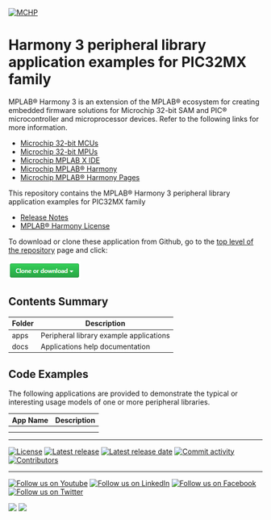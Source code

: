 ﻿[![MCHP](https://www.microchip.com/ResourcePackages/Microchip/assets/dist/images/logo.png)](https://www.microchip.com)

# Harmony 3 peripheral library application examples for PIC32MX family

MPLAB® Harmony 3 is an extension of the MPLAB® ecosystem for creating embedded firmware solutions for Microchip 32-bit SAM and PIC® microcontroller and microprocessor devices.  Refer to the following links for more information.

- [Microchip 32-bit MCUs](https://www.microchip.com/design-centers/32-bit)
- [Microchip 32-bit MPUs](https://www.microchip.com/design-centers/32-bit-mpus)
- [Microchip MPLAB X IDE](https://www.microchip.com/mplab/mplab-x-ide)
- [Microchip MPLAB® Harmony](https://www.microchip.com/mplab/mplab-harmony)
- [Microchip MPLAB® Harmony Pages](https://microchip-mplab-harmony.github.io/)

This repository contains the MPLAB® Harmony 3 peripheral library application examples for PIC32MX family

- [Release Notes](release_notes.md)
- [MPLAB® Harmony License](mplab_harmony_license.md)

To download or clone these application from Github, go to the [top level of the repository](https://github.com/Microchip-MPLAB-Harmony/csp_apps_pic32mx) page and click:

![clone](./docs/images/clone.png)

## Contents Summary

| Folder     | Description                             |
| ---        | ---                                     |
| apps       | Peripheral library example applications |
| docs       | Applications help documentation         |

## Code Examples

The following applications are provided to demonstrate the typical or interesting usage models of one or more peripheral libraries.

| App Name | Description|
|:---------|:-----------|
|[]()||
|||
____

[![License](https://img.shields.io/badge/license-Harmony%20license-orange.svg)](https://github.com/Microchip-MPLAB-Harmony/csp_apps_pic32mx/blob/master/mplab_harmony_license.md)
[![Latest release](https://img.shields.io/github/release/Microchip-MPLAB-Harmony/csp_apps_pic32mx.svg)](https://github.com/Microchip-MPLAB-Harmony/csp_apps_pic32mx/releases/latest)
[![Latest release date](https://img.shields.io/github/release-date/Microchip-MPLAB-Harmony/csp_apps_pic32mx.svg)](https://github.com/Microchip-MPLAB-Harmony/csp_apps_pic32mx/releases/latest)
[![Commit activity](https://img.shields.io/github/commit-activity/y/Microchip-MPLAB-Harmony/csp_apps_pic32mx.svg)](https://github.com/Microchip-MPLAB-Harmony/csp_apps_pic32mx/graphs/commit-activity)
[![Contributors](https://img.shields.io/github/contributors-anon/Microchip-MPLAB-Harmony/csp_apps_pic32mx.svg)]()

____

[![Follow us on Youtube](https://img.shields.io/badge/Youtube-Follow%20us%20on%20Youtube-red.svg)](https://www.youtube.com/user/MicrochipTechnology)
[![Follow us on LinkedIn](https://img.shields.io/badge/LinkedIn-Follow%20us%20on%20LinkedIn-blue.svg)](https://www.linkedin.com/company/microchip-technology)
[![Follow us on Facebook](https://img.shields.io/badge/Facebook-Follow%20us%20on%20Facebook-blue.svg)](https://www.facebook.com/microchiptechnology/)
[![Follow us on Twitter](https://img.shields.io/twitter/follow/MicrochipTech.svg?style=social)](https://twitter.com/MicrochipTech)

[![](https://img.shields.io/github/stars/Microchip-MPLAB-Harmony/csp_apps_pic32mx.svg?style=social)]()
[![](https://img.shields.io/github/watchers/Microchip-MPLAB-Harmony/csp_apps_pic32mx.svg?style=social)]()
